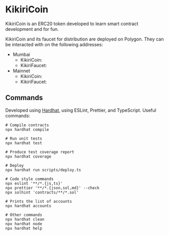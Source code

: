 # KikiriCoin

KikiriCoin is an ERC20 token developed to learn smart contract development and for fun.

KikiriCoin and its faucet for distribution are deployed on Polygon. They can be interacted with on the following addresses:

- Mumbai
  - KikiriCoin:
  - KikiriFaucet:
- Mainnet
  - KikiriCoin:
  - KikiriFaucet:

## Commands

Developed using [Hardhat](https://hardhat.org/), using ESLint, Prettier, and TypeScript. Useful commands:

```shell
# Compile contracts
npx hardhat compile

# Run unit tests
npx hardhat test

# Produce test coverage report
npx hardhat coverage

# Deploy
npx hardhat run scripts/deploy.ts

# Code style commands
npx eslint '**/*.{js,ts}'
npx prettier '**/*.{json,sol,md}' --check
npx solhint 'contracts/**/*.sol'

# Prints the list of accounts
npx hardhat accounts

# Other commands
npx hardhat clean
npx hardhat node
npx hardhat help
```

